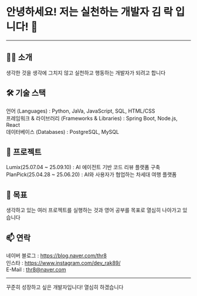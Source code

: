 # 안녕하세요! 저는 실천하는 개발자 김 락 입니다! 👋

---

## 🙋‍♂️ 소개
생각한 것을 생각에 그치지 않고 실천하고 행동하는 개발자가 되려고 합니다

## 🛠️ 기술 스택
언어 (Languages) : Python, JaVa, JavaScript, SQL, HTML/CSS  
프레임워크 & 라이브러리 (Frameworks & Libraries) : Spring Boot, Node.js, React  
데이터베이스 (Databases) : PostgreSQL, MySQL  

## 🚀 프로젝트
Lumix(25.07.04 ~ 25.09.10) :  AI 에이전트 기반 코드 리뷰 플랫폼 구축  
PlanPick(25.04.28 ~ 25.06.20) : AI와 사용자가 협업하는 차세대 여행 플랫폼  


## 🌱 목표
생각하고 있는 여러 프로젝트를 실행하는 것과 영어 공부를 목표로 열심히 나아가고 있습니다

## 📫 연락
네이버 블로그 : https://blog.naver.com/thr8  
인스타 : https://www.instagram.com/dev_rak89/  
E-Mail : thr8@naver.com  

---

꾸준히 성장하고 싶은 개발자입니다! 열심히 하겠습니다

<!--
**Kim-Rak/Kim-Rak** is a ✨ _special_ ✨ repository because its `README.md` (this file) appears on your GitHub profile.

Here are some ideas to get you started:

- 🔭 I’m currently working on ...
- 🌱 I’m currently learning ...
- 👯 I’m looking to collaborate on ...
- 🤔 I’m looking for help with ...
- 💬 Ask me about ...
- 📫 How to reach me: ...
- 😄 Pronouns: ...
- ⚡ Fun fact: ...
-->
